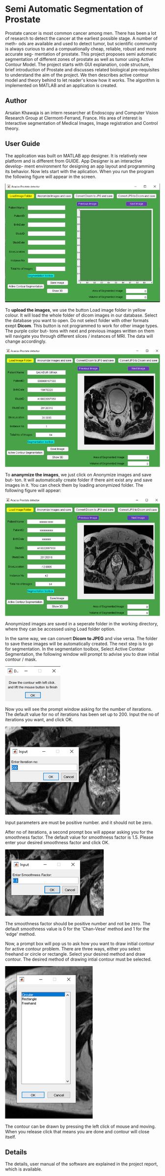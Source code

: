 # Semi Automatic Segmentation of Prostate
 Prostate cancer is most common cancer among men. There has been a lot of
research to detect the cancer at the earliest possible stage. A number of meth-
ods are available and used to detect tumor, but scientific community is always
curious to and a compuationally cheap, reliable, robust and more accurate seg-
mentation of prostate. This project proposes semi automatic segmentation of
different zones of prostate as well as tumor using Active Contour Model. The
project starts with GUI explanation, code structure, brief introduction of Prostate and discusses related biological
pre-requisites to understand the aim of the project. We then describes
active contour model and theory behind to let reader's know how it works.
The algorithm is implemented on MATLAB and an application is created.
## Author 
Arsalan Khawaja is an intern researcher at Endoscopy and Computer Vision Research Group at Clermont-Ferrand, France. His
area of interest is Interactive segmentation of Medical Images, Image registration and Control theory. 
## User Guide
The application was built on MATLAB app designer. It is relatively new
platform and is different from GUIDE. App Designer is an interactive develop-
ment environment for designing an app layout and programming its behavior.
Now lets start with the aplication. When you run the program the following
figure will appear in the screen.

![GitHub Logo](/Report/image1ui.PNG)

To **upload the images**, we use the button Load image folder in yellow colour.
It will load the whole folder of dicom images in our database. Select the database
you want to open. Do not select folder with other formats exept **Dicom**. This
button is not programmed to work for other image types. The purple color but-
tons with next and previous images written on them will navigate you through
different slices / instances of MRI. The data will change accordingly.

![GitHub Logo](/Report/image2.PNG)

To **ananymize the images**, we just click on Anonymize images and save but-
ton. It will automatically create folder if there aint exist any and save images
in it. You can check them by loading anonymized folder. The following figure
will appear:

![GitHub Logo](/Report/image3.PNG)

Anonymized images are saved in a seperate folder in the working
directory, where they can be accessed using Load folder option.

In the same way, we can convert **Dicom to JPEG** and vise versa. The
folder to save these images will be automatically created. The next step is
to go for segmentation. In the segmentation toolbox, Select Active Contour
Segmentation, the following window will prompt to advise you to draw initial
contour / mask.

![GitHub Logo](/Report/image4.PNG)

Now you will see the prompt window asking for the number of iterations.
The default value for no of iterations has been set up to 200. Input the no of
iterations you want, and click OK.

![GitHub Logo](/Report/image5.PNG)

Input parameters are must be positive number. and it should not
be zero.

After no of iterations, a second prompt box will appear asking you for the
smoothness factor. The default value for smoothness factor is 1.5. Please enter
your desired smoothness factor and click OK.

![GitHub Logo](/Report/image6.PNG)

The smoothness factor should be positive number and not be zero.
The default smoothness value is 0 for the 'Chan-Vese' method and 1 for the
'edge' method.

Now, a prompt box will pop us to ask how you want to draw initial contour
for active contour problem. There are three ways, either you select freehand or
circle or rectangle. Select your desired method and draw contour. The desired method of drawing intial contour must be selected.

![GitHub Logo](/Report/image7.PNG)


The contour can be drawn by pressing the left click of mouse and moving.
When you release click that means you are done and contour will close itself.


## Details
The details, user manual of the software are explained in the project report, which is available.
